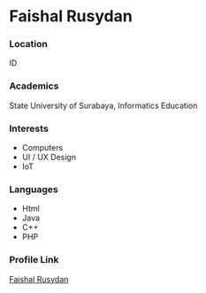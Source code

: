 # Faishal Rusydan

### Location

ID

### Academics

State University of Surabaya, Informatics Education

### Interests

- Computers
- UI / UX Design
- IoT

### Languages

- Html
- Java
- C++
- PHP

### Profile Link

[Faishal Rusydan](https://github.com/faishal7777)
